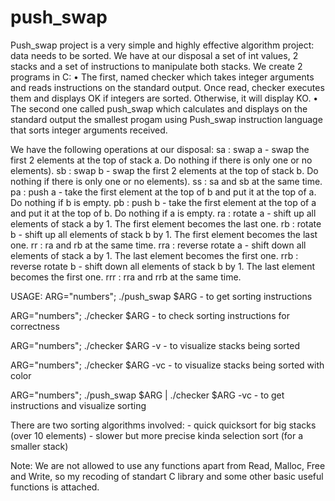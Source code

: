# push_swap
Push_swap project is a very simple and highly effective algorithm project: data
needs to be sorted. We have at our disposal a set of int values, 2 stacks and a set of
instructions to manipulate both stacks.
We create 2 programs in C:
• The first, named checker which takes integer arguments and reads instructions on
the standard output. Once read, checker executes them and displays OK if integers
are sorted. Otherwise, it will display KO.
• The second one called push_swap which calculates and displays on the standard
output the smallest progam using Push_swap instruction language that sorts integer
arguments received.

We have the following operations at our disposal:
sa : swap a - swap the first 2 elements at the top of stack a. Do nothing if there is only one or no elements).
sb : swap b - swap the first 2 elements at the top of stack b. Do nothing if there is only one or no elements).
ss : sa and sb at the same time.
pa : push a - take the first element at the top of b and put it at the top of a. Do nothing if b is empty.
pb : push b - take the first element at the top of a and put it at the top of b. Do
nothing if a is empty.
ra : rotate a - shift up all elements of stack a by 1. The first element becomes the last one.
rb : rotate b - shift up all elements of stack b by 1. The first element becomes the last one.
rr : ra and rb at the same time.
rra : reverse rotate a - shift down all elements of stack a by 1. The last element becomes the first one.
rrb : reverse rotate b - shift down all elements of stack b by 1. The last element becomes the first one.
rrr : rra and rrb at the same time.

USAGE:
ARG="numbers"; ./push_swap $ARG				- to get sorting instructions

ARG="numbers"; ./checker $ARG				- to check sorting instructions for correctness

ARG="numbers"; ./checker $ARG -v			- to visualize stacks being sorted

ARG="numbers"; ./checker $ARG -vc			- to visualize stacks being sorted with color

ARG="numbers"; ./push_swap $ARG | ./checker $ARG -vc	- to get instructions and visualize sorting

There are two sorting algorithms involved:
	- quick quicksort for big stacks (over 10 elements)
	- slower but more precise kinda selection sort (for a smaller stack)

Note:
	We are not allowed to use any functions apart from Read, Malloc, Free and Write, so
	my recoding of standart C library and some other basic useful functions is attached.
